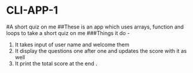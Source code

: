 # CLI-APP-1

#A short quiz on me
##These is an app which uses arrays, function and loops to take a short quiz on me
###Things it do -

1. It takes input of user name and welcome them
2. It display the questions one after one and updates the score with it as well
3. It print the total score at the end .
